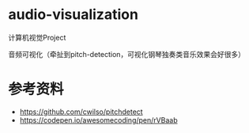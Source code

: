 # audio-visualization
计算机视觉Project

音频可视化（牵扯到pitch-detection，可视化钢琴独奏类音乐效果会好很多）

# 参考资料
* https://github.com/cwilso/pitchdetect
* https://codepen.io/awesomecoding/pen/rVBaab